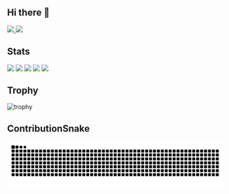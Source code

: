 ## Hi there 👋

<!--
**Aoki-Dai/Aoki-Dai** is a ✨ _special_ ✨ repository because its `README.md` (this file) appears on your GitHub profile.

Here are some ideas to get you started:

- 🔭 I’m currently working on ...
- 🌱 I’m currently learning ...
- 👯 I’m looking to collaborate on ...
- 🤔 I’m looking for help with ...
- 💬 Ask me about ...
- 📫 How to reach me: ...
- 😄 Pronouns: ...
- ⚡ Fun fact: ...
-->
<p align="left">
  <a href="https://github.com/Aoki-Dai">
    <img height="20" src="https://komarev.com/ghpvc/?username=Aoki-Dai" />
  </a>
  <a href="https://github.com/Aoki-Dai">
    <img height="20" src="https://img.shields.io/github/followers/Aoki-Dai?label=follow&logo=github&style=flat" />
  </a>
</p>

## Stats
![](http://github-profile-summary-cards.vercel.app/api/cards/profile-details?username=Aoki-Dai&theme=gruvbox)
![](http://github-profile-summary-cards.vercel.app/api/cards/repos-per-language?username=Aoki-Dai&theme=gruvbox)
![](http://github-profile-summary-cards.vercel.app/api/cards/most-commit-language?username=Aoki-Dai&theme=gruvbox)
![](http://github-profile-summary-cards.vercel.app/api/cards/stats?username=Aoki-Dai&theme=gruvbox)
![](http://github-profile-summary-cards.vercel.app/api/cards/productive-time?username=Aoki-Dai&theme=gruvbox&utcOffset=9)

## Trophy
![trophy](https://github-profile-trophy.vercel.app/?username=Aoki-Dai&theme=gruvbox)

## ContributionSnake
![](https://raw.githubusercontent.com/Aoki-Dai/Aoki-Dai/output/github-contribution-grid-snake.svg)

